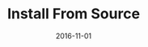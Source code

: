 ---
title: Install From Source
linktitle: Install From Source
description:
date: 2016-11-01
publishdate: 2016-11-01
lastmod: 2016-11-01
categories: [getting started]
tags: []
weight:
draft: false
slug:
aliases: []
toc: false
notes:
---